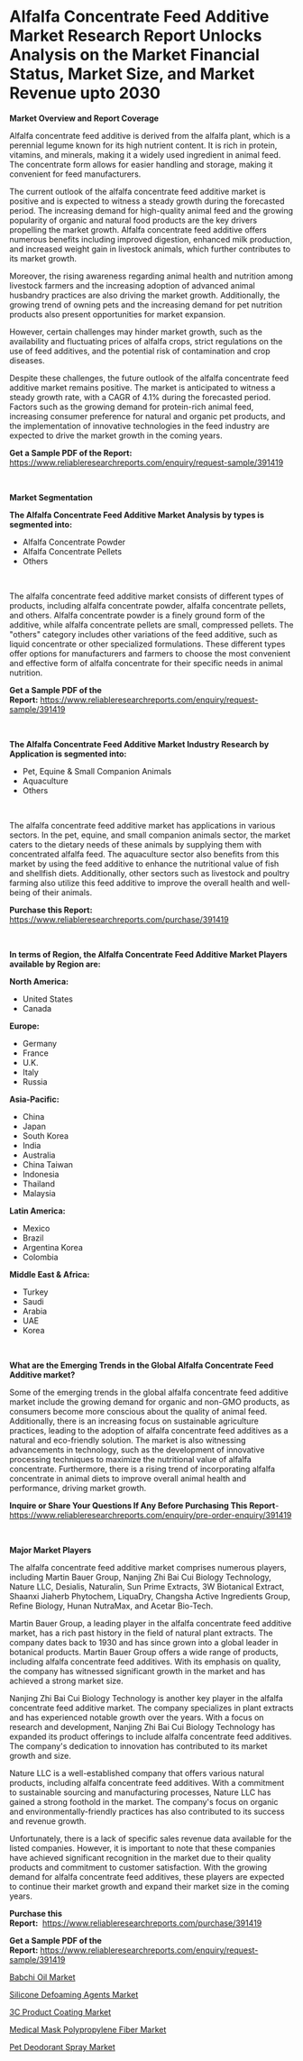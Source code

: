 <p><h1>Alfalfa Concentrate Feed Additive Market Research Report Unlocks Analysis on the Market Financial Status, Market Size, and Market Revenue upto 2030</h1></p><p><strong>Market Overview and Report Coverage</strong></p>
<p><p>Alfalfa concentrate feed additive is derived from the alfalfa plant, which is a perennial legume known for its high nutrient content. It is rich in protein, vitamins, and minerals, making it a widely used ingredient in animal feed. The concentrate form allows for easier handling and storage, making it convenient for feed manufacturers.</p><p>The current outlook of the alfalfa concentrate feed additive market is positive and is expected to witness a steady growth during the forecasted period. The increasing demand for high-quality animal feed and the growing popularity of organic and natural food products are the key drivers propelling the market growth. Alfalfa concentrate feed additive offers numerous benefits including improved digestion, enhanced milk production, and increased weight gain in livestock animals, which further contributes to its market growth.</p><p>Moreover, the rising awareness regarding animal health and nutrition among livestock farmers and the increasing adoption of advanced animal husbandry practices are also driving the market growth. Additionally, the growing trend of owning pets and the increasing demand for pet nutrition products also present opportunities for market expansion.</p><p>However, certain challenges may hinder market growth, such as the availability and fluctuating prices of alfalfa crops, strict regulations on the use of feed additives, and the potential risk of contamination and crop diseases.</p><p>Despite these challenges, the future outlook of the alfalfa concentrate feed additive market remains positive. The market is anticipated to witness a steady growth rate, with a CAGR of 4.1% during the forecasted period. Factors such as the growing demand for protein-rich animal feed, increasing consumer preference for natural and organic pet products, and the implementation of innovative technologies in the feed industry are expected to drive the market growth in the coming years.</p></p>
<p><strong>Get a Sample PDF of the Report:</strong> <a href="https://www.reliableresearchreports.com/enquiry/request-sample/391419">https://www.reliableresearchreports.com/enquiry/request-sample/391419</a></p>
<p>&nbsp;</p>
<p><strong>Market Segmentation</strong></p>
<p><strong>The Alfalfa Concentrate Feed Additive Market Analysis by types is segmented into:</strong></p>
<p><ul><li>Alfalfa Concentrate Powder</li><li>Alfalfa Concentrate Pellets</li><li>Others</li></ul></p>
<p>&nbsp;</p>
<p><p>The alfalfa concentrate feed additive market consists of different types of products, including alfalfa concentrate powder, alfalfa concentrate pellets, and others. Alfalfa concentrate powder is a finely ground form of the additive, while alfalfa concentrate pellets are small, compressed pellets. The "others" category includes other variations of the feed additive, such as liquid concentrate or other specialized formulations. These different types offer options for manufacturers and farmers to choose the most convenient and effective form of alfalfa concentrate for their specific needs in animal nutrition.</p></p>
<p><strong>Get a Sample PDF of the Report:</strong>&nbsp;<a href="https://www.reliableresearchreports.com/enquiry/request-sample/391419">https://www.reliableresearchreports.com/enquiry/request-sample/391419</a></p>
<p>&nbsp;</p>
<p><strong>The Alfalfa Concentrate Feed Additive Market Industry Research by Application is segmented into:</strong></p>
<p><ul><li>Pet, Equine & Small Companion Animals</li><li>Aquaculture</li><li>Others</li></ul></p>
<p>&nbsp;</p>
<p><p>The alfalfa concentrate feed additive market has applications in various sectors. In the pet, equine, and small companion animals sector, the market caters to the dietary needs of these animals by supplying them with concentrated alfalfa feed. The aquaculture sector also benefits from this market by using the feed additive to enhance the nutritional value of fish and shellfish diets. Additionally, other sectors such as livestock and poultry farming also utilize this feed additive to improve the overall health and well-being of their animals.</p></p>
<p><strong>Purchase this Report:</strong>&nbsp; <a href="https://www.reliableresearchreports.com/purchase/391419">https://www.reliableresearchreports.com/purchase/391419</a></p>
<p>&nbsp;</p>
<p><strong>In terms of Region, the Alfalfa Concentrate Feed Additive Market Players available by Region are:</strong></p>
<p>
    <p> <strong> North America: </strong>
        <ul>
            <li>United States</li>
            <li>Canada</li>
        </ul>
        </p> 
    <p> <strong> Europe: </strong>
        <ul>
            <li>Germany</li>
            <li>France</li>
            <li>U.K.</li>
            <li>Italy</li>
            <li>Russia</li>
        </ul>
        </p> 
    <p> <strong> Asia-Pacific: </strong>
        <ul>
            <li>China</li>
            <li>Japan</li>
            <li>South Korea</li>
            <li>India</li>
            <li>Australia</li>
            <li>China Taiwan</li>
            <li>Indonesia</li>
            <li>Thailand</li>
            <li>Malaysia</li>
        </ul>
        </p> 
    <p> <strong> Latin America: </strong>
        <ul>
            <li>Mexico</li>
            <li>Brazil</li>
            <li>Argentina Korea</li>
            <li>Colombia</li>
        </ul>
        </p> 
    <p> <strong> Middle East & Africa: </strong>
        <ul>
            <li>Turkey</li>
            <li>Saudi</li>
            <li>Arabia</li>
            <li>UAE</li>
            <li>Korea</li>
        </ul>
    </p>
    </p>
<p>&nbsp;</p>
<p><strong>What are the Emerging Trends in the Global Alfalfa Concentrate Feed Additive market?</strong></p>
<p><p>Some of the emerging trends in the global alfalfa concentrate feed additive market include the growing demand for organic and non-GMO products, as consumers become more conscious about the quality of animal feed. Additionally, there is an increasing focus on sustainable agriculture practices, leading to the adoption of alfalfa concentrate feed additives as a natural and eco-friendly solution. The market is also witnessing advancements in technology, such as the development of innovative processing techniques to maximize the nutritional value of alfalfa concentrate. Furthermore, there is a rising trend of incorporating alfalfa concentrate in animal diets to improve overall animal health and performance, driving market growth.</p></p>
<p><strong>Inquire or Share Your Questions If Any Before Purchasing This Report</strong>- <a href="https://www.reliableresearchreports.com/enquiry/pre-order-enquiry/391419">https://www.reliableresearchreports.com/enquiry/pre-order-enquiry/391419</a></p>
<p>&nbsp;</p>
<p><strong>Major Market Players</strong></p>
<p><p>The alfalfa concentrate feed additive market comprises numerous players, including Martin Bauer Group, Nanjing Zhi Bai Cui Biology Technology, Nature LLC, Desialis, Naturalin, Sun Prime Extracts, 3W Biotanical Extract, Shaanxi Jiaherb Phytochem, LiquaDry, Changsha Active Ingredients Group, Refine Biology, Hunan NutraMax, and Acetar Bio-Tech.</p><p>Martin Bauer Group, a leading player in the alfalfa concentrate feed additive market, has a rich past history in the field of natural plant extracts. The company dates back to 1930 and has since grown into a global leader in botanical products. Martin Bauer Group offers a wide range of products, including alfalfa concentrate feed additives. With its emphasis on quality, the company has witnessed significant growth in the market and has achieved a strong market size.</p><p>Nanjing Zhi Bai Cui Biology Technology is another key player in the alfalfa concentrate feed additive market. The company specializes in plant extracts and has experienced notable growth over the years. With a focus on research and development, Nanjing Zhi Bai Cui Biology Technology has expanded its product offerings to include alfalfa concentrate feed additives. The company's dedication to innovation has contributed to its market growth and size.</p><p>Nature LLC is a well-established company that offers various natural products, including alfalfa concentrate feed additives. With a commitment to sustainable sourcing and manufacturing processes, Nature LLC has gained a strong foothold in the market. The company's focus on organic and environmentally-friendly practices has also contributed to its success and revenue growth.</p><p>Unfortunately, there is a lack of specific sales revenue data available for the listed companies. However, it is important to note that these companies have achieved significant recognition in the market due to their quality products and commitment to customer satisfaction. With the growing demand for alfalfa concentrate feed additives, these players are expected to continue their market growth and expand their market size in the coming years.</p></p>
<p><strong>Purchase this Report:</strong>&nbsp;&nbsp;<a href="https://www.reliableresearchreports.com/purchase/391419">https://www.reliableresearchreports.com/purchase/391419</a></p>
<p></p>
<p><strong>Get a Sample PDF of the Report:</strong>&nbsp;<a href="https://www.reliableresearchreports.com/enquiry/request-sample/391419">https://www.reliableresearchreports.com/enquiry/request-sample/391419</a></p>
<p><p><a href="https://medium.com/@sainreportprime/babchi-oil-market-report-reveals-the-latest-trends-and-growth-opportunities-of-this-market-11034d397b07">Babchi Oil Market</a></p><p><a href="https://medium.com/@jensenklein/silicone-defoaming-agents-market-competitive-analysis-market-trends-and-forecast-to-2030-531e2b1b9c26">Silicone Defoaming Agents Market</a></p><p><a href="https://github.com/melchekhinf/Market-Research-Report-List-1/blob/main/3c-product-coating-market.md">3C Product Coating Market</a></p><p><a href="https://github.com/sndrkn/Market-Research-Report-List-1/blob/main/medical-mask-polypropylene-fiber-market.md">Medical Mask Polypropylene Fiber Market</a></p><p><a href="https://www.linkedin.com/pulse/pet-deodorant-spray-market-size-growth-forecast-from-2023-shvee/">Pet Deodorant Spray Market</a></p></p>